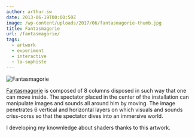 ```yaml
---
author: arthur.sw
date: 2013-06-19T00:00:50Z
image: /wp-content/uploads/2017/06/fantasmagorie-thumb.jpg
title: Fantasmagorie
url: /fantasmagorie/
tags:
  - artwork
  - experiment
  - interactive
  - la-sophiste
---
```


![Fantasmagorie](/wp-content/uploads/2017/06/fantasmagorie.jpg)

[Fantasmagorie](http://www.lasophiste.com/portfolio/fantasmagorie/) is composed of 8 columns disposed in such way that one can move inside. The spectator placed in the center of the installation can manipulate images and sounds all around him by moving. The image penetrates 6 vertical and horizontal layers on which visuals and sounds criss-corss so that the spectator dives into an immersive world.

I developing my knownledge about shaders thanks to this artwork.